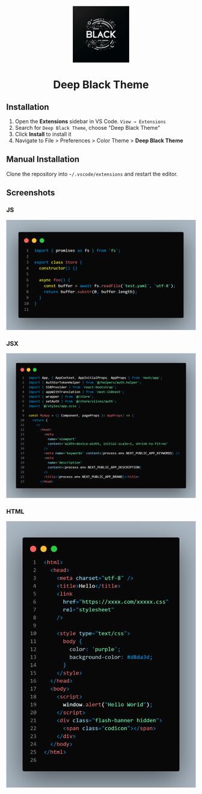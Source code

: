 <div align="center">

<img src="./images/icon.jpg" width="150" />

# Deep Black Theme

</div>

## Installation

1. Open the **Extensions** sidebar in VS Code. `View → Extensions`
1. Search for `Deep Black Theme`, choose "Deep Black Theme"
1. Click **Install** to install it
1. Navigate to File > Preferences > Color Theme > **Deep Black Theme**

## Manual Installation

Clone the repository into `~/.vscode/extensions` and restart the editor.

## Screenshots

### JS

![js](images/js.png)

### JSX

![jsx](images/jsx.png)

### HTML

![html](images/html.png)
